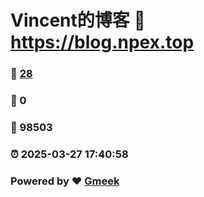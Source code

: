 # Vincent的博客 :link: https://blog.npex.top 
### :page_facing_up: [28](https://blog.npex.top/tag.html) 
### :speech_balloon: 0 
### :hibiscus: 98503 
### :alarm_clock: 2025-03-27 17:40:58 
### Powered by :heart: [Gmeek](https://github.com/Meekdai/Gmeek)
